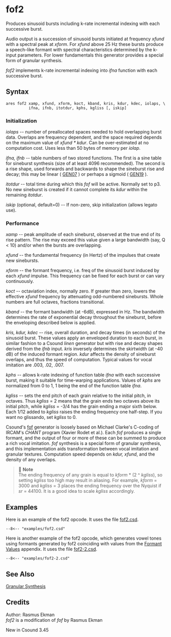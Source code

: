 <!--
id:fof2
category:Signal Generators:Granular Synthesis
-->
# fof2
Produces sinusoid bursts including k-rate incremental indexing with each successive burst.

Audio output is a succession of sinusoid bursts initiated at frequency _xfund_ with a spectral peak at _xform_. For _xfund_ above 25 Hz these bursts produce a speech-like formant with spectral characteristics determined by the k-input parameters. For lower fundamentals this generator provides a special form of granular synthesis.
  
_fof2_ implements k-rate incremental indexing into _ifna_ function with each successive burst.

## Syntax
```csound-orc
ares fof2 xamp, xfund, xform, koct, kband, kris, kdur, kdec, iolaps, \
          ifna, ifnb, itotdur, kphs, kgliss [, iskip]
```

### Initialization
_iolaps_ -- number of preallocated spaces needed to hold overlapping burst data. Overlaps are frequency dependent, and the space required depends on the maximum value of _xfund * kdur_. Can be over-estimated at no computation cost. Uses less than 50 bytes of memory per _iolap_.
  
_ifna, ifnb_ -- table numbers of two stored functions. The first is a sine table for sineburst synthesis (size of at least 4096 recommended). The second is a rise shape, used forwards and backwards to shape the sineburst rise and decay; this may be linear ( [GEN07](../../scoregens/gen07) ) or perhaps a sigmoid ( [GEN19](../../scoregens/gen19) ).
  
_itotdur_ -- total time during which this _fof_ will be active. Normally set to p3. No new sineburst is created if it cannot complete its _kdur_ within the remaining _itotdur_.
  
_iskip_ (optional, default=0) -- If non-zero, skip initialization (allows legato use).

### Performance
_xamp_ -- peak amplitude of each sineburst, observed at the true end of its rise pattern. The rise may exceed this value given a large bandwidth (say, Q < 10) and/or when the bursts are overlapping.
  
_xfund_ -- the fundamental frequency (in Hertz) of the impulses that create new sinebursts.
  
_xform_ -- the formant frequency, i.e. freq of the sinusoid burst induced by each _xfund_ impulse. This frequency can be fixed for each burst or can vary continuously.
  
_koct_ -- octaviation index, normally zero. If greater than zero, lowers the effective _xfund_ frequency by attenuating odd-numbered sinebursts. Whole numbers are full octaves, fractions transitional.
  
_kband_ -- the formant bandwidth (at -6dB), expressed in Hz. The bandwidth determines the rate of exponential decay throughout the sineburst, before the enveloping described below is applied.
  
_kris, kdur, kdec_ -- rise, overall duration, and decay times (in seconds) of the sinusoid burst. These values apply an enveloped duration to each burst, in similar fashion to a Csound _linen_ generator but with rise and decay shapes derived from the _ifnb_ input. _kris_ inversely determines the skirtwidth (at -40 dB) of the induced formant region. _kdur_ affects the density of sineburst overlaps, and thus the speed of computation. Typical values for vocal imitation are .003, .02, .007.
  
_kphs_ -- allows k-rate indexing of function table _ifna_ with each successive burst, making it suitable for time-warping applications. Values of _kphs_ are normalized from 0 to 1, 1 being the end of the function table _ifna_.
  
_kgliss_ -- sets the end pitch of each grain relative to the initial pitch, in octaves. Thus _kgliss_ = 2 means that the grain ends two octaves above its initial pitch, while _kgliss_ = -3/4 has the grain ending a major sixth below. Each 1/12 added to _kgliss_ raises the ending frequency one half-step.  If you want no glissando, set _kgliss_ to 0.
  
Csound's  [fof](../../opcodes/fof)  generator is loosely based on Michael Clarke's C-coding of IRCAM's _CHANT_ program (Xavier Rodet et al.). Each _fof_ produces a single formant, and the output of four or more of these can be summed to produce a rich vocal imitation. _fof_ synthesis is a special form of granular synthesis, and this implementation aids transformation between vocal imitation and granular textures. Computation speed depends on _kdur, xfund_, and the density of any overlaps.
  
  
> :memo: **Note**  
>  The ending frequency of any grain is equal to _kform_ * (2 ^ _kgliss_), so setting _kgliss_ too high may result in aliasing.  For example, _kform_ = 3000 and _kgliss_ = 3 places the ending frequency over the Nyquist if _sr_ = 44100.  It is a good idea to scale _kgliss_ accordingly.

## Examples
Here is an example of the fof2 opcode. It uses the file [fof2.csd](../../examples/fof2.csd).
``` csound-orc title="Example of the fof2 opcode." linenums="1"
--8<-- "examples/fof2.csd"
```
Here is another example of the fof2 opcode, which generates vowel tones using formants generated by fof2 coinciding with values from the  [Formant Values](../../misc/formants)  appendix. It uses the file [fof2-2.csd](../../examples/fof2-2.csd).
``` csound-orc title="Example of the fof2 opcode to produce vowel sounds." linenums="1"
--8<-- "examples/fof2-2.csd"
```

## See Also
[Granular Synthesis](../../siggen/granular)

## Credits
Author: Rasmus Ekman  
_fof2_ is a modification of _fof_ by Rasmus Ekman
  
New in Csound 3.45
